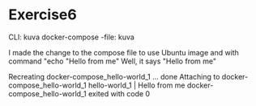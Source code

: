 # Exercise6

CLI:
kuva
docker-compose -file:
kuva


I made the change to the compose file to use Ubuntu image and with command "echo "Hello from me"
Well, it says "Hello from me"

Recreating docker-compose_hello-world_1 ... done                                                                                                         Attaching to docker-compose_hello-world_1
hello-world_1  | Hello from me
docker-compose_hello-world_1 exited with code 0